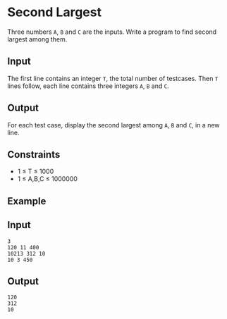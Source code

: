 # Second Largest

Three numbers `A`, `B` and `C` are the inputs. Write a program to find second largest among them.

## Input

The first line contains an integer `T`, the total number of testcases. Then `T` lines follow, each line contains three integers `A`, `B` and `C`.

## Output

For each test case, display the second largest among `A`, `B` and `C`, in a new line.

## Constraints

-   1 ≤ T ≤ 1000
-   1 ≤ A,B,C ≤ 1000000

## Example

## Input

```shell
3
120 11 400
10213 312 10
10 3 450
```

## Output

```shell
120
312
10
```

